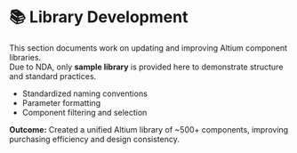 # 📚 Library Development

This section documents work on updating and improving Altium component libraries.  
Due to NDA, only **sample library** is provided here to demonstrate structure and standard practices.

- Standardized naming conventions
- Parameter formatting
- Component filtering and selection

**Outcome:** Created a unified Altium library of ~500+ components, improving purchasing efficiency and design consistency.
